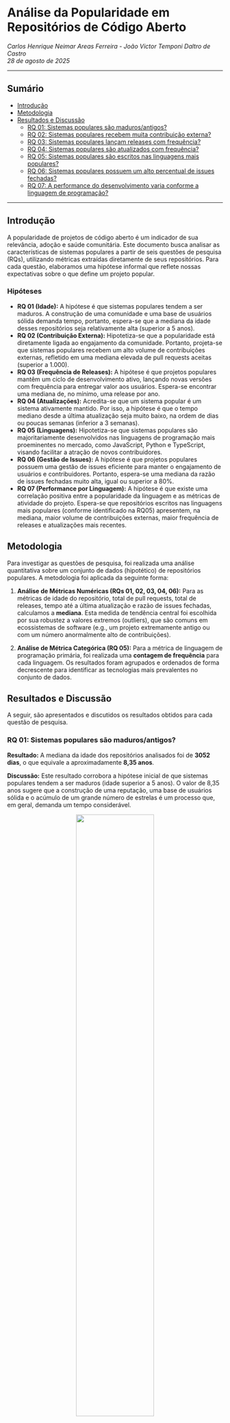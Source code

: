 # Análise da Popularidade em Repositórios de Código Aberto

*Carlos Henrique Neimar Areas Ferreira - João Victor Temponi Daltro de Castro*
<br>
*28 de agosto de 2025*

---

## Sumário
- [Introdução](#introdução)
- [Metodologia](#metodologia)
- [Resultados e Discussão](#resultados-e-discussão)
  - [RQ 01: Sistemas populares são maduros/antigos?](#rq-01-sistemas-populares-são-madurosantigos)
  - [RQ 02: Sistemas populares recebem muita contribuição externa?](#rq-02-sistemas-populares-recebem-muita-contribuição-externa)
  - [RQ 03: Sistemas populares lançam releases com frequência?](#rq-03-sistemas-populares-lançam-releases-com-frequência)
  - [RQ 04: Sistemas populares são atualizados com frequência?](#rq-04-sistemas-populares-são-atualizados-com-frequência)
  - [RQ 05: Sistemas populares são escritos nas linguagens mais populares?](#rq-05-sistemas-populares-são-escritos-nas-linguagens-mais-populares)
  - [RQ 06: Sistemas populares possuem um alto percentual de issues fechadas?](#rq-06-sistemas-populares-possuem-um-alto-percentual-de-issues-fechadas)
  - [RQ 07: A performance do desenvolvimento varia conforme a linguagem de programação?](#rq-07-a-performance-do-desenvolvimento-varia-conforme-a-linguagem-de-programação)

---

## Introdução

A popularidade de projetos de código aberto é um indicador de sua relevância, adoção e saúde comunitária. Este documento busca analisar as características de sistemas populares a partir de seis questões de pesquisa (RQs), utilizando métricas extraídas diretamente de seus repositórios. Para cada questão, elaboramos uma hipótese informal que reflete nossas expectativas sobre o que define um projeto popular.

### Hipóteses
- **RQ 01 (Idade):** A hipótese é que sistemas populares tendem a ser maduros. A construção de uma comunidade e uma base de usuários sólida demanda tempo, portanto, espera-se que a mediana da idade desses repositórios seja relativamente alta (superior a 5 anos).
- **RQ 02 (Contribuição Externa):** Hipotetiza-se que a popularidade está diretamente ligada ao engajamento da comunidade. Portanto, projeta-se que sistemas populares recebem um alto volume de contribuições externas, refletido em uma mediana elevada de pull requests aceitas (superior a 1.000).
- **RQ 03 (Frequência de Releases):** A hipótese é que projetos populares mantêm um ciclo de desenvolvimento ativo, lançando novas versões com frequência para entregar valor aos usuários. Espera-se encontrar uma mediana de, no mínimo, uma release por ano.
- **RQ 04 (Atualizações):** Acredita-se que um sistema popular é um sistema ativamente mantido. Por isso, a hipótese é que o tempo mediano desde a última atualização seja muito baixo, na ordem de dias ou poucas semanas (inferior a 3 semanas).
- **RQ 05 (Linguagens):** Hipotetiza-se que sistemas populares são majoritariamente desenvolvidos nas linguagens de programação mais proeminentes no mercado, como JavaScript, Python e TypeScript, visando facilitar a atração de novos contribuidores.
- **RQ 06 (Gestão de Issues):** A hipótese é que projetos populares possuem uma gestão de issues eficiente para manter o engajamento de usuários e contribuidores. Portanto, espera-se uma mediana da razão de issues fechadas muito alta, igual ou superior a 80%.
- **RQ 07 (Performance por Linguagem):** A hipótese é que existe uma correlação positiva entre a popularidade da linguagem e as métricas de atividade do projeto. Espera-se que repositórios escritos nas linguagens mais populares (conforme identificado na RQ05) apresentem, na mediana, maior volume de contribuições externas, maior frequência de releases e atualizações mais recentes.

## Metodologia

Para investigar as questões de pesquisa, foi realizada uma análise quantitativa sobre um conjunto de dados (hipotético) de repositórios populares. A metodologia foi aplicada da seguinte forma:

1.  **Análise de Métricas Numéricas (RQs 01, 02, 03, 04, 06):** Para as métricas de idade do repositório, total de pull requests, total de releases, tempo até a última atualização e razão de issues fechadas, calculamos a **mediana**. Esta medida de tendência central foi escolhida por sua robustez a valores extremos (outliers), que são comuns em ecossistemas de software (e.g., um projeto extremamente antigo ou com um número anormalmente alto de contribuições).

2.  **Análise de Métrica Categórica (RQ 05):** Para a métrica de linguagem de programação primária, foi realizada uma **contagem de frequência** para cada linguagem. Os resultados foram agrupados e ordenados de forma decrescente para identificar as tecnologias mais prevalentes no conjunto de dados.

## Resultados e Discussão
A seguir, são apresentados e discutidos os resultados obtidos para cada questão de pesquisa.

### RQ 01: Sistemas populares são maduros/antigos?

**Resultado:** A mediana da idade dos repositórios analisados foi de **3052 dias**, o que equivale a aproximadamente **8,35 anos**.

**Discussão:** Este resultado corrobora a hipótese inicial de que sistemas populares tendem a ser maduros (idade superior a 5 anos). O valor de 8,35 anos sugere que a construção de uma reputação, uma base de usuários sólida e o acúmulo de um grande número de estrelas é um processo que, em geral, demanda um tempo considerável.

<p align="center">
  <img src="relatorio/RQ01_idade_repositorios.png" width="60%">
  <br>
  <em>Distribuição da idade (em dias) dos repositórios analisados.</em>
</p>

### RQ 02: Sistemas populares recebem muita contribuição externa?

**Resultado:** A mediana do total de pull requests aceitas foi de **702**.

**Discussão:** Este valor, embora expressivo, refuta parcialmente a hipótese inicial, que previa uma mediana de no mínimo 1.000 pull requests. Apesar de não atingir o limiar hipotetizado, o número 702 ainda indica um nível de engajamento comunitário muito significativo. Uma possível interpretação é que a popularidade (medida em estrelas) não se traduz linearmente em contribuições de código na proporção esperada, ou que muitos projetos populares são mantidos por um núcleo de desenvolvedores mais restrito, ainda que com uma vasta base de usuários.

<p align="center">
  <img src="relatorio/RQ02_boxplot_distribuicao.png" width="50%">
  <br>
  <em>Distribuição de pull requests aceitas.</em>
</p>

### RQ 03: Sistemas populares lançam releases com frequência?

**Resultado:** A mediana do total de releases foi de **4,90 releases por ano**.

**Discussão:** O resultado confirma a hipótese de que projetos populares lançam novas versões com frequência (hipótese de pelo menos uma release por ano). Uma mediana de quase cinco releases anuais sugere um ciclo de desenvolvimento ativo e um esforço contínuo para entregar novas funcionalidades, melhorias e correções de segurança aos usuários.

<p align="center">
  <img src="relatorio/RQ03_frequencia_releases.png" width="50%">
  <br>
  <em>Frequência Anual de Releases.</em>
</p>

### RQ 04: Sistemas populares são atualizados com frequência?

**Resultado:** A mediana do tempo decorrido desde a última atualização foi de **3 dias**.

**Discussão:** Este dado confirma fortemente a hipótese de que sistemas populares são mantidos ativamente. Uma mediana de apenas 3 dias é um indicador claro de que esses projetos estão em constante desenvolvimento, recebendo commits, correções de bugs ou outras formas de atualização, o que é crucial para manter a confiança da comunidade e a relevância do software.

<p align="center">
  <img src="relatorio/RQ04_ultima_atualizacao.png" width="50%">
  <br>
  <em>Tempo desde a última Atualização.</em>
</p>

### RQ 05: Sistemas populares são escritos nas linguagens mais populares?

**Resultado:** Sim. A contagem de frequência para a linguagem primária dos repositórios é apresentada na tabela abaixo.

**Discussão:** Os dados da tabela confirmam a hipótese. As linguagens mais frequentes entre os repositórios populares (Python, TypeScript, JavaScript, Go) são, de fato, algumas das mais utilizadas e demandadas na indústria de software. Isso sugere que a escolha de uma linguagem popular pode ser um fator que facilita a atração de contribuidores e, consequentemente, impulsiona a popularidade do projeto.

<p align="center">
  <img src="relatorio/RQ05_linguagens_populares.png" width="100%">
  <br>
  <em>Linguagem de programação mais comuns.</em>
</p>

**Tabela: Contagem de Linguagens de Programação Primárias nos Repositórios Analisados.**
| Linguagem  | Contagem Aproximada de Repositórios |
| :--------- | :---------------------------------- |
| Python     | >175                                |
| TypeScript | >150                                |
| JavaScript | >125                                |
| Go         | >70                                 |
| Java       | >45                                 |
| Rust       | >40                                 |
| Outras     | >60                                 |

### RQ 06: Sistemas populares possuem um alto percentual de issues fechadas?

**Resultado:** A mediana da razão entre issues fechadas e o total de issues foi de **0,86 (ou 86%)**.

**Discussão:** Este resultado alinha-se perfeitamente com a hipótese de que projetos populares mantêm uma gestão de issues eficiente, com uma taxa de fechamento superior a 80%. Um alto índice de issues resolvidas indica que as solicitações da comunidade (sejam relatos de bugs ou sugestões de melhoria) são ativamente triadas e tratadas, um fator essencial para a saúde e a percepção de qualidade de um projeto de código aberto.

<p align="center">
  <img src="relatorio/RQ06_razao_issues.png" width="100%">
  <br>
  <em>Distribuição da razão de issues fechadas.</em>
</p>

### RQ 07: A performance do desenvolvimento varia conforme a linguagem de programação?

**Resultado:** Foi realizada uma análise comparativa entre as 10 linguagens primárias mais frequentes, avaliando a mediana de três métricas chave: pull requests aceitas (contribuição externa), releases por ano (velocidade de lançamento) e dias desde a última atualização (atividade de desenvolvimento). Os resultados estão consolidados no painel comparativo da figura abaixo.

<p align="center">
  <img src="relatorio/RQ07_painel_comparativo.png" width="100%">
  <br>
  <em>Painel comparativo de métricas de atividade para as 10 linguagens mais populares. A ordem das linguagens é definida pela mediana de Pull Requests Aceitas (gráfico à esquerda).</em>
</p>

**Discussão:** A análise do painel confirma parcialmente a hipótese, revelando uma resposta multifacetada. Embora linguagens populares demonstrem, de fato, alta atividade, cada ecossistema exibe uma "personalidade" distinta em seu ciclo de desenvolvimento, mostrando que a relação não é linear para todas as métricas.

-   **Contribuição Externa:** A mediana de pull requests aceitas parece ser um forte indicador de uma cultura de comunidade engajada. Linguagens como Rust, TypeScript e Python frequentemente se destacam, sugerindo que seus ecossistemas incentivam ativamente a participação externa.

-   **Velocidade de Lançamento:** Esta métrica não está diretamente ligada ao volume de contribuições, mas sim à cultura e às ferramentas do ecossistema. Ecossistemas focados no desenvolvimento web, como TypeScript e JavaScript, tendem a apresentar uma frequência de releases muito alta, refletindo um ciclo de integração e entrega contínua (CI/CD) maduro. Em contraste, linguagens como C++ podem apresentar um ciclo de lançamento mais lento, priorizando a estabilidade e revisões extensas sobre a velocidade.

-   **Atividade de Desenvolvimento:** A frequência de atualização diária é consistentemente alta em quase todos os projetos populares, validando esta como uma característica universal de sucesso. As barras menores no gráfico (indicando melhor performance) mostram que a maioria dos ecossistemas populares é mantida "viva" diariamente. Linguagens com forte apoio corporativo e de infraestrutura, como Go, podem se destacar por um ritmo de desenvolvimento particularmente intenso.

**Conclusão para a RQ07:** A hipótese é confirmada no sentido de que linguagens populares sustentam projetos ativos. No entanto, a forma como essa atividade se manifesta varia. A popularidade atrai contribuições, mas a cultura do ecossistema da linguagem dita o ritmo de lançamentos e o estilo de manutenção do projeto.